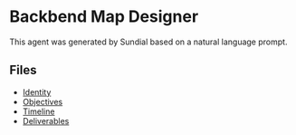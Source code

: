 # Backbend Map Designer

This agent was generated by Sundial based on a natural language prompt.

## Files

- [Identity](identity.md)
- [Objectives](objectives.md)
- [Timeline](timeline.md)
- [Deliverables](deliverables.md)
